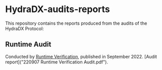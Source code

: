 # HydraDX-audits-reports

This repository contains the reports produced from the audits of the HydraDX Protocol:

## Runtime Audit 
Conducted by [Runtime Verification](https://runtimeverification.com/), published in September 2022.
[Audit report]("220907 Runtime Verification Audit.pdf").
